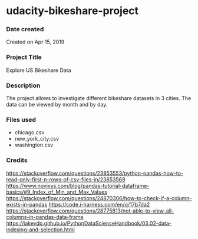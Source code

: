 # udacity-bikeshare-project

### Date created
Created on Apr 15, 2019

### Project Title
Explore US Bikeshare Data

### Description
The project allows to investigate different bikeshare datasets in 3 cities. The data can be viewed by month and by day.

### Files used
- chicago.csv
- new_york_city.csv
- washington.csv

### Credits
https://stackoverflow.com/questions/23853553/python-pandas-how-to-read-only-first-n-rows-of-csv-files-in/23853569
https://www.novixys.com/blog/pandas-tutorial-dataframe-basics/#9_Index_of_Min_and_Max_Values
https://stackoverflow.com/questions/24870306/how-to-check-if-a-column-exists-in-pandas
https://code.i-harness.com/en/q/17b7da2
https://stackoverflow.com/questions/28775813/not-able-to-view-all-columns-in-pandas-data-frame
https://jakevdp.github.io/PythonDataScienceHandbook/03.02-data-indexing-and-selection.html
